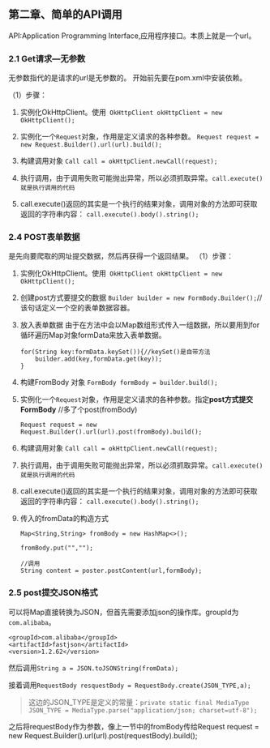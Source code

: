 ## 第二章、简单的API调用
API:Application Programming Interface,应用程序接口。本质上就是一个url。
### 2.1 Get请求—无参数
无参数指代的是请求的url是无参数的。
开始前先要在pom.xml中安装依赖。

（1）步骤：
1. 实例化OkHttpClient。使用` OkHttpClient okHttpClient = new OkHttpClient();`

1. 实例化一个`Request`对象，作用是定义请求的各种参数。
    `Request request = new Request.Builder().url(url).build();`

1. 构建调用对象
    `Call call = okHttpClient.newCall(request);`

1. 执行调用，由于调用失败可能抛出异常，所以必须抓取异常。`call.execute()就是执行调用的代码`

1. call.execute()返回的其实是一个执行的结果对象，调用对象的方法即可获取返回的字符串内容：
    `call.execute().body().string();` 

### 2.4 POST表单数据
是先向要爬取的网址提交数据，然后再获得一个返回结果。
（1）步骤：
1. 实例化OkHttpClient。使用` OkHttpClient okHttpClient = new OkHttpClient();`

1. 创建post方式要提交的数据
`Builder builder = new FormBody.Builder();`//该句话定义一个空的表单数据容器。

1. 放入表单数据
由于在方法中会以Map数组形式传入一组数据，所以要用到for循环遍历Map对象formData来放入表单数据。

    ```
    for(String key:formData.keySet()){//keySet()是自带方法
        builder.add(key,formData.get(key));
    }
    ```

1. 构建FromBody 对象
`FormBody formBody = builder.build();`

1. 实例化一个`Request`对象，作用是定义请求的各种参数。指定**post方式提交FormBody** //多了个post(fromBody)

    `Request request = new Request.Builder().url(url).post(fromBody).build();`

1. 构建调用对象
    `Call call = okHttpClient.newCall(request);`

1. 执行调用，由于调用失败可能抛出异常，所以必须抓取异常。`call.execute()就是执行调用的代码`

1. call.execute()返回的其实是一个执行的结果对象，调用对象的方法即可获取返回的字符串内容：
    `call.execute().body().string();` 

1. 传入的fromData的构造方式
    ```
    Map<String,String> fromBody = new HashMap<>();

    fromBody.put("","");

    //调用
    String content = poster.postContent(url,formBody);
    ```

### 2.5 post提交JSON格式

可以将Map直接转换为JSON，但首先需要添加json的操作库。groupId为`com.alibaba`。
```
<groupId>com.alibaba</groupId>
<artifactId>fastjson</artifactId>
<version>1.2.62</version>
```

然后调用`String a = JSON.toJSONString(fromData);`

接着调用`RequestBody resquestBody = RequestBody.create(JSON_TYPE,a);`
>这边的JSON_TYPE是定义的常量：`private static final MediaType JSON_TYPE = MediaType.parse("application/json; charset=utf-8");`

之后将requestBody作为参数，像上一节中的fromBody传给Request request = new Request.Builder().url(url).post(requestBody).build();
